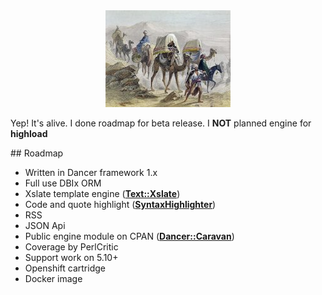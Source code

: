 <div align="center">
<img src="https://raw.githubusercontent.com/unStatiK/Caravan/master/public/caravan.jpg" alt="Caravan Logo" width="200" height="155"></img>
</div>

Yep! It's alive. I done roadmap for beta release.
I **NOT** planned engine for **highload**

<a name="Roadmap"/>
## Roadmap

- Written in Dancer framework 1.x
- Full use DBIx ORM
- Xslate template engine ([**Text::Xslate**](http://search.cpan.org/~syohex/Text-Xslate-3.3.3/))
- Code and quote highlight ([**SyntaxHighlighter**](http://alexgorbatchev.com/SyntaxHighlighter/))
- RSS
- JSON Api
- Public engine module on CPAN   ([**Dancer::Caravan**](http://search.cpan.org/~unstatik/))
- Coverage by PerlCritic
- Support work on 5.10+ 
- Openshift cartridge
- Docker image
